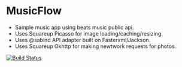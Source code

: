 MusicFlow
=========
- Sample music app using beats music public api.
- Uses Squareup Picasso for image loading/caching/resizing. 
- Uses @sabind API adapter built on Fasterxml/Jackson.
- Uses Squareup Okhttp for making newtwork requests for photos. 

[![Build Status](http://localhost:8080/buildStatus/icon?job=MusicFlow)](http://localhost:8080/job/MusicFlow/)
